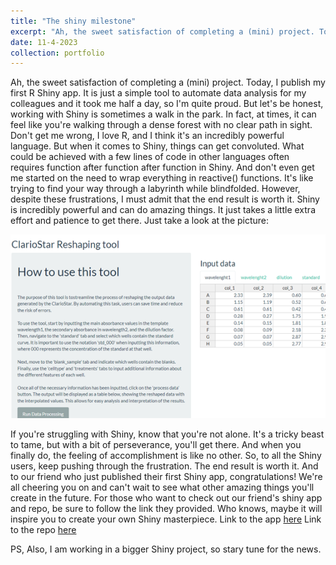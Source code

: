 ```yaml
---
title: "The shiny milestone"
excerpt: "Ah, the sweet satisfaction of completing a (mini) project. Today, I publish"
date: 11-4-2023
collection: portfolio
---
```


Ah, the sweet satisfaction of completing a (mini) project. Today, I publish my first R Shiny app. It is just a simple tool to automate data analysis for my colleagues and it took me  half a day, so I'm quite proud. But let's be honest, working with Shiny is sometimes a walk in the park. In fact, at times, it can feel like you're walking through a dense forest with no clear path in sight.
Don't get me wrong, I love R, and I think it's an incredibly powerful language. But when it comes to Shiny, things can get convoluted. What could be achieved with a few lines of code in other languages often requires function after function after function in Shiny. And don't even get me started on the need to wrap everything in reactive() functions. It's like trying to find your way through a labyrinth while blindfolded.
However, despite these frustrations, I must admit that the end result is worth it. Shiny is incredibly powerful and can do amazing things. It just takes a little extra effort and patience to get there. Just take a look at the picture:

![projec_image](./../images/clariostar_tool.png)

If you're struggling with Shiny, know that you're not alone. It's a tricky beast to tame, but with a bit of perseverance, you'll get there. And when you finally do, the feeling of accomplishment is like no other.
So, to all the Shiny users, keep pushing through the frustration. The end result is worth it. And to our friend who just published their first Shiny app, congratulations! We're all cheering you on and can't wait to see what other amazing things you'll create in the future.
For those who want to check out our friend's shiny app and repo, be sure to follow the link they provided. Who knows, maybe it will inspire you to create your own Shiny masterpiece.
Link to the app [here](https://phisanti.shinyapps.io/elisa_analiser/)
Link to the repo [here](https://github.com/phisanti/elisa_analiser)

PS, Also, I am working in a bigger Shiny project, so stary tune for the news.
